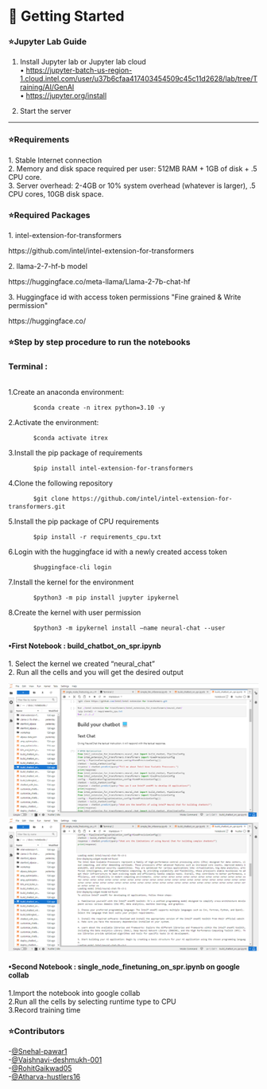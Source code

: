 <p align="center"><h1>🤖 Getting Started</h2></p>
<p align="left"><h3>⭐️Jupyter Lab Guide</h3></p>

1.	Install Jupyter lab or Jupyter lab cloud  
        •	 https://jupyter-batch-us-region-1.cloud.intel.com/user/u37b6cfaa417403454509c45c11d2628/lab/tree/Training/AI/GenAI<br>
 	     •	 https://jupyter.org/install
       
2.	Start the server


---

<p align="left"><h3>⭐️Requirements</h3></p>
1.	Stable Internet connection <br>
2.	Memory and disk space required per user: 512MB RAM + 1GB of disk + .5 CPU core.<br>
3.	Server overhead: 2-4GB or 10% system overhead (whatever is larger), .5 CPU cores, 10GB disk space.<br>

<p align="left"><h3>⭐️Required Packages</h3></p>
1.	intel-extension-for-transformers <br> <p align = "left">https://github.com/intel/intel-extension-for-transformers</p>
2.	llama-2-7-hf-b model <br><p align ="left">https://huggingface.co/meta-llama/Llama-2-7b-chat-hf</p> 
3.	Huggingface id with access token permissions "Fine grained & Write permission" <p align ="left">https://huggingface.co/</p>

<p align="left"><h3>⭐️Step by step procedure to run the notebooks</h3></p>
  <h3>Terminal :</h3> <br>
  1.Create an anaconda environment:

```
       $conda create -n itrex python=3.10 -y
```
  2.Activate the environment:
```
       $conda activate itrex
```
  3.Install the pip package of requirements 
```
       $pip install intel-extension-for-transformers
```
  4.Clone the following repository
```
       $git clone https://github.com/intel/intel-extension-for-transformers.git
```
  5.Install the pip package of CPU requirements
```
       $pip install -r requirements_cpu.txt
```
  6.Login with the huggingface id with a newly created access token
```
       $huggingface-cli login
```            
  7.Install the kernel for the environment
```
       $python3 -m pip install jupyter ipykernel
```
  8.Create the kernel with user permission 
```
       $python3 -m ipykernel install –name neural-chat --user
```

<p align="left"><H4>•First Notebook :  build_chatbot_on_spr.ipynb</H4></p>
 1.        Select the kernel we created “neural_chat”<br>
 2.        Run all the cells and you will get the desired output<br>
 
 ![IMAGE](img/textchatbot.png)
 ![IMAGE](img/outputchatbot.png)
<p align="left"><h4>•Second Notebook : single_node_finetuning_on_spr.ipynb  on google collab</h4>
1.Import the notebook into google collab <br>
2.Run all the cells by selecting runtime type to CPU <br>
3.Record training time <br>

### ⭐️Contributors
-[@Snehal-pawar1](https://github.com/Snehal-pawar1)<br>
-[@Vaishnavi-deshmukh-001](https://github.com/Vaishnavi-deshmukh-001)<br>
-[@RohitGaikwad05](https://github.com/RohitGaikwad05)<br>
-[@Atharva-hustlers16](https://github.com/Atharva-hustlers16)<br>


              
